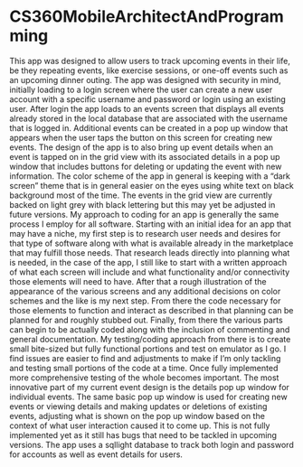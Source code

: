 # CS360MobileArchitectAndProgramming
This app was designed to allow users to track upcoming events in their life, be they repeating events, like exercise sessions, or one-off events such as an upcoming dinner outing.  The app was designed with security in mind, initially loading to a login screen where the user can create a new user account with a specific username and password or login using an existing user.  After login the app loads to an events screen that displays all events already stored in the local database that are associated with the username that is logged in.  Additional events can be created in a pop up window that appears when the user taps the button on this screen for creating new events.  The design of the app is to also bring up event details when an event is tapped on in the grid view with its associated details in a pop up window that includes buttons for deleting or updating the event with new information.  The color scheme of the app in general is keeping with a “dark screen” theme that is in general easier on the eyes using white text on black background most of the time.  The events in the grid view are currently backed on light grey with black lettering but this may yet be adjusted in future versions.
My approach to coding for an app is generally the same process I employ for all software.  Starting with an initial idea for an app that may have a niche, my first step is to research user needs and desires for that type of software along with what is available already in the marketplace that may fulfill those needs.  That research leads directly into planning what is needed, in the case of the app, I still like to start with a written approach of what each screen will include and what functionality and/or connectivity those elements will need to have.  After that a rough illustration of the appearance of the various screens and any additional decisions on color schemes and the like is my next step.  From there the code necessary for those elements to function and interact as described in that planning can be planned for and roughly stubbed out.  Finally, from there the various parts can begin to be actually coded along with the inclusion of commenting and general documentation.  My testing/coding approach from there is to create small bite-sized but fully functional portions and test on emulator as I go.  I find issues are easier to find and adjustments to make if I’m only tackling and testing small portions of the code at a time.  Once fully implemented more comprehensive testing of the whole becomes important.
The most innovative part of my current event design is the details pop up window for individual events.  The same basic pop up window is used for creating new events or viewing details and making updates or deletions of existing events, adjusting what is shown on the pop up window based on the context of what user interaction caused it to come up.  This is not fully implemented yet as it still has bugs that need to be tackled in upcoming versions.  The app uses a sqllight database to track both login and password for accounts as well as event details for users.
